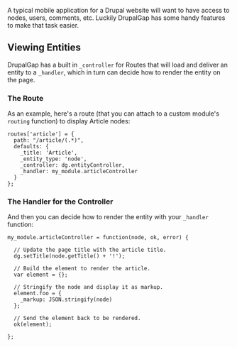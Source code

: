 A typical mobile application for a Drupal website will want to have access to nodes, users, comments, etc. Luckily DrupalGap has some handy features to make that task easier.

## Viewing Entities

DrupalGap has a built in `_controller` for Routes that will load and deliver an entity to a `_handler`, which in turn can decide how to render the entity on the page.

### The Route

As an example, here's a route (that you can attach to a custom module's `routing` function) to display Article nodes:

```
routes['article'] = {
  path: "/article/(.*)",
  defaults: {
    _title: 'Article',
    _entity_type: 'node',
    _controller: dg.entityController,
    _handler: my_module.articleController
  }
};
```

### The Handler for the Controller

And then you can decide how to render the entity with your `_handler` function:

```
my_module.articleController = function(node, ok, error) {

  // Update the page title with the article title.
  dg.setTitle(node.getTitle() + '!');

  // Build the element to render the article.
  var element = {};

  // Stringify the node and display it as markup.
  element.foo = {
    _markup: JSON.stringify(node)
  };

  // Send the element back to be rendered.
  ok(element);

};
```
